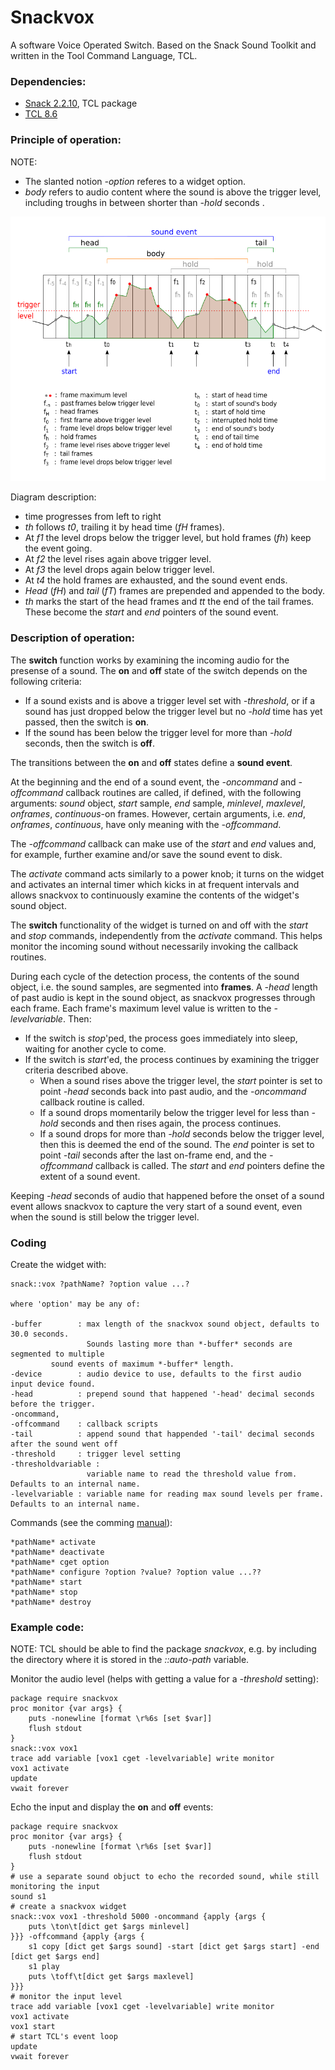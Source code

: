 # Snackvox

A software Voice Operated Switch.
Based on the Snack Sound Toolkit and written in the Tool Command Language, TCL.

### Dependencies:
- <a href='https://www.speech.kth.se/snack/index.html'>Snack 2.2.10</a>, TCL package
- [TCL 8.6](https://www.tcl.tk/software/tcltk/8.6.html)

### Principle of operation:
NOTE: 

- The slanted notion *-option* referes to a widget option. 
- *body* refers to audio content where the sound is above the trigger level, including troughs in between shorter than *-hold* seconds .

![how does it work](https://github.com/dzach/snackvox/blob/master/img/howdoesitwork.png)

Diagram description:

- time progresses from left to right
- *th* follows *t0*, trailing it by head time (*fH* frames).
- At *f1* the level drops below the trigger level, but hold 
  frames (*fh*) keep the event going.
- At *f2* the level rises again above trigger level.
- At *f3* the level drops again below trigger level.
- At *t4* the hold frames are exhausted, and the sound event ends.
- *Head* (*fH*) and *tail* (*fT*) frames are prepended and appended to the body.
- *th* marks the start of the head frames and *tt* the end of the 
  tail frames. These become the *start* and *end* pointers of the
  sound event. 

### Description of operation:

The **switch** function works by examining the incoming audio for the presense of a sound. The **on** and **off** state of the switch depends on the following criteria:
- If a sound exists and is above a trigger level set with *-threshold*, or if a sound has just dropped below the trigger level but no *-hold* time has yet passed, then the switch is **on**. 
- If the sound has been below the trigger level for more than *-hold* seconds, then the switch is **off**. 

The transitions between the **on** and **off** states define a **sound event**. 

At the beginning and the end of a sound event, the *-oncommand* and *-offcommand* callback routines are called, if defined, with the following arguments: *sound* object, *start* sample, *end* sample, *minlevel*, *maxlevel*, *onframes*, *continuous*-on frames. However, certain arguments, i.e. *end*, *onframes*, *continuous*, have only meaning with the *-offcommand*.

The *-offcommand* callback can make use of the *start* and *end* values and, for example, further examine and/or save the sound event to disk.

The *activate* command acts similarly to a power knob; it turns on the widget and activates an internal timer which kicks in at frequent intervals and allows snackvox to continuously examine the contents of the widget's sound object. 

The **switch** functionality of the widget is turned on and off with the *start* and *stop* commands, independently from the *activate* command. This helps monitor the incoming sound without necessarily invoking the callback routines.

During each cycle of the detection process, the contents of the sound object, i.e. the sound samples, are segmented into **frames**. A *-head* length of past audio is kept in the sound object, as snackvox progresses through each frame. Each frame's maximum level value is written to the *-levelvariable*. Then:

- If the switch is *stop*'ped, the process goes immediately into sleep, waiting for another cycle to come.
- If the switch is *start*'ed, the process continues by examining the trigger criteria described above.
	- When a sound rises above the trigger level, the *start* pointer is set to point *-head* seconds back into past audio, and the *-oncommand* callback routine is called.
	- If a sound drops momentarily below the trigger level for less than *-hold* seconds and then rises again, the process continues.
	- If a sound drops for more than *-hold* seconds below the trigger level, then this is deemed the end of the sound. The *end* pointer is set to point *-tail* seconds after the last on-frame end, and the *-offcommand* callback is called. The *start* and *end* pointers define the extent of a sound event.

Keeping *-head* seconds of audio that happened before the onset of a sound event allows snackvox to capture the very start of a sound event, even when the sound is still below the trigger level.

### Coding ###
Create the widget with:

```
snack::vox ?pathName? ?option value ...? 

where 'option' may be any of:

-buffer        : max length of the snackvox sound object, defaults to 30.0 seconds. 
                 Sounds lasting more than *-buffer* seconds are segmented to multiple 
		 sound events of maximum *-buffer* length.
-device        : audio device to use, defaults to the first audio input device found.
-head          : prepend sound that happened '-head' decimal seconds before the trigger.
-oncommand, 
-offcommand    : callback scripts
-tail          : append sound that happended '-tail' decimal seconds after the sound went off
-threshold     : trigger level setting
-thresholdvariable :
                 variable name to read the threshold value from. Defaults to an internal name.
-levelvariable : variable name for reading max sound levels per frame. Defaults to an internal name.

```

Commands (see the comming [manual](http://)):
```
*pathName* activate
*pathName* deactivate
*pathName* cget option
*pathName* configure ?option ?value? ?option value ...??
*pathName* start
*pathName* stop
*pathName* destroy
```

### Example code: ###

NOTE: TCL should be able to find the package *snackvox*, e.g. by including the directory where it is stored in the *::auto-path* variable.

Monitor the audio level (helps with getting a value for a *-threshold* setting):
```
package require snackvox
proc monitor {var args} {
	puts -nonewline [format \r%6s [set $var]]
	flush stdout
}
snack::vox vox1
trace add variable [vox1 cget -levelvariable] write monitor
vox1 activate
update
vwait forever
```

Echo the input and display the **on** and **off** events:
```
package require snackvox
proc monitor {var args} {
	puts -nonewline [format \r%6s [set $var]]
	flush stdout
}
# use a separate sound objuct to echo the recorded sound, while still monitoring the input
sound s1
# create a snackvox widget
snack::vox vox1 -threshold 5000 -oncommand {apply {args {
	puts \ton\t[dict get $args minlevel]
}}} -offcommand {apply {args {
	s1 copy [dict get $args sound] -start [dict get $args start] -end [dict get $args end]
	s1 play
	puts \toff\t[dict get $args maxlevel]
}}}
# monitor the input level
trace add variable [vox1 cget -levelvariable] write monitor
vox1 activate
vox1 start
# start TCL's event loop
update
vwait forever
```
